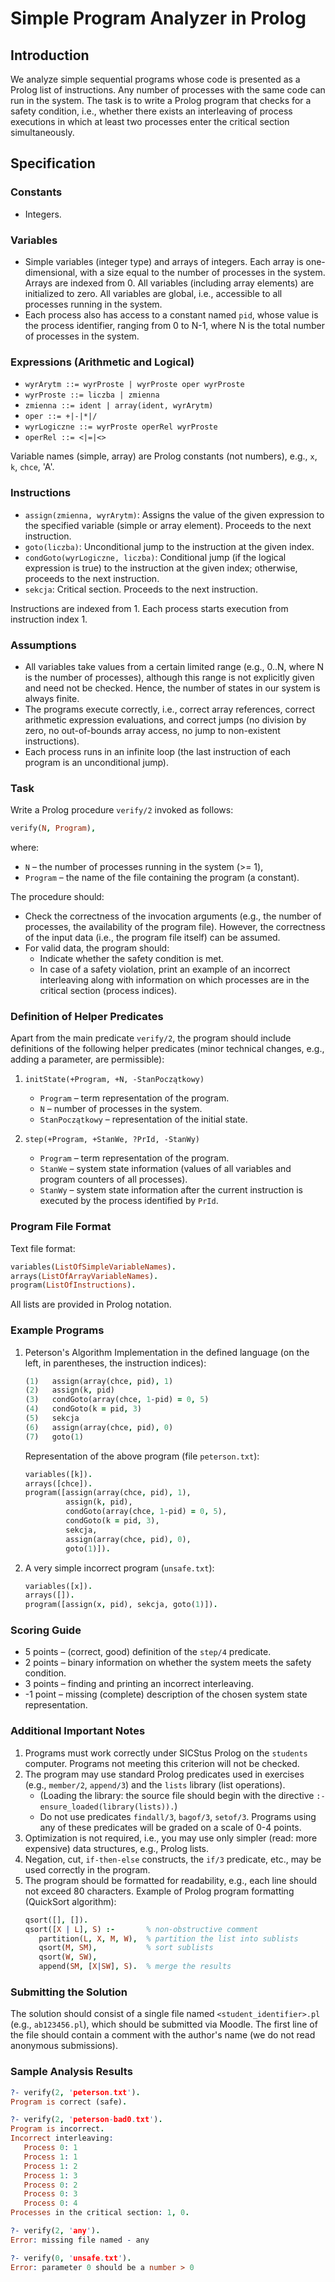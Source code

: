 # Simple Program Analyzer in Prolog

## Introduction

We analyze simple sequential programs whose code is presented as a Prolog list of instructions. Any number of processes with the same code can run in the system. The task is to write a Prolog program that checks for a safety condition, i.e., whether there exists an interleaving of process executions in which at least two processes enter the critical section simultaneously.

## Specification

### Constants
- Integers.

### Variables
- Simple variables (integer type) and arrays of integers. Each array is one-dimensional, with a size equal to the number of processes in the system. Arrays are indexed from 0. All variables (including array elements) are initialized to zero. All variables are global, i.e., accessible to all processes running in the system.
- Each process also has access to a constant named `pid`, whose value is the process identifier, ranging from 0 to N-1, where N is the total number of processes in the system.

### Expressions (Arithmetic and Logical)
- `wyrArytm ::= wyrProste | wyrProste oper wyrProste`
- `wyrProste ::= liczba | zmienna`
- `zmienna ::= ident | array(ident, wyrArytm)`
- `oper ::= +|-|*|/`
- `wyrLogiczne ::= wyrProste operRel wyrProste`
- `operRel ::= <|=|<>`

Variable names (simple, array) are Prolog constants (not numbers), e.g., `x`, `k`, `chce`, 'A'.

### Instructions
- `assign(zmienna, wyrArytm)`: Assigns the value of the given expression to the specified variable (simple or array element). Proceeds to the next instruction.
- `goto(liczba)`: Unconditional jump to the instruction at the given index.
- `condGoto(wyrLogiczne, liczba)`: Conditional jump (if the logical expression is true) to the instruction at the given index; otherwise, proceeds to the next instruction.
- `sekcja`: Critical section. Proceeds to the next instruction.

Instructions are indexed from 1. Each process starts execution from instruction index 1.

### Assumptions
- All variables take values from a certain limited range (e.g., 0..N, where N is the number of processes), although this range is not explicitly given and need not be checked. Hence, the number of states in our system is always finite.
- The programs execute correctly, i.e., correct array references, correct arithmetic expression evaluations, and correct jumps (no division by zero, no out-of-bounds array access, no jump to non-existent instructions).
- Each process runs in an infinite loop (the last instruction of each program is an unconditional jump).

### Task
Write a Prolog procedure `verify/2` invoked as follows:
```prolog
verify(N, Program),
```
where:
- `N` – the number of processes running in the system (>= 1),
- `Program` – the name of the file containing the program (a constant).

The procedure should:
- Check the correctness of the invocation arguments (e.g., the number of processes, the availability of the program file). However, the correctness of the input data (i.e., the program file itself) can be assumed.
- For valid data, the program should:
  - Indicate whether the safety condition is met.
  - In case of a safety violation, print an example of an incorrect interleaving along with information on which processes are in the critical section (process indices).

### Definition of Helper Predicates
Apart from the main predicate `verify/2`, the program should include definitions of the following helper predicates (minor technical changes, e.g., adding a parameter, are permissible):

1. `initState(+Program, +N, -StanPoczątkowy)`
   - `Program` – term representation of the program.
   - `N` – number of processes in the system.
   - `StanPoczątkowy` – representation of the initial state.

2. `step(+Program, +StanWe, ?PrId, -StanWy)`
   - `Program` – term representation of the program.
   - `StanWe` – system state information (values of all variables and program counters of all processes).
   - `StanWy` – system state information after the current instruction is executed by the process identified by `PrId`.

### Program File Format
Text file format:
```prolog
variables(ListOfSimpleVariableNames).
arrays(ListOfArrayVariableNames).
program(ListOfInstructions).
```
All lists are provided in Prolog notation.

### Example Programs
1. Peterson's Algorithm Implementation in the defined language (on the left, in parentheses, the instruction indices):
    ```prolog
    (1)   assign(array(chce, pid), 1)
    (2)   assign(k, pid)
    (3)   condGoto(array(chce, 1-pid) = 0, 5)
    (4)   condGoto(k = pid, 3)
    (5)   sekcja
    (6)   assign(array(chce, pid), 0)
    (7)   goto(1)
    ```

    Representation of the above program (file `peterson.txt`):
    ```prolog
    variables([k]).
    arrays([chce]).
    program([assign(array(chce, pid), 1),
             assign(k, pid),
             condGoto(array(chce, 1-pid) = 0, 5),
             condGoto(k = pid, 3),
             sekcja,
             assign(array(chce, pid), 0),
             goto(1)]).
    ```

2. A very simple incorrect program (`unsafe.txt`):
    ```prolog
    variables([x]).
    arrays([]).
    program([assign(x, pid), sekcja, goto(1)]).
    ```

### Scoring Guide
- 5 points – (correct, good) definition of the `step/4` predicate.
- 2 points – binary information on whether the system meets the safety condition.
- 3 points – finding and printing an incorrect interleaving.
- -1 point – missing (complete) description of the chosen system state representation.

### Additional Important Notes
1. Programs must work correctly under SICStus Prolog on the `students` computer. Programs not meeting this criterion will not be checked.
2. The program may use standard Prolog predicates used in exercises (e.g., `member/2`, `append/3`) and the `lists` library (list operations). 
   - (Loading the library: the source file should begin with the directive `:- ensure_loaded(library(lists)).`)
   - Do not use predicates `findall/3`, `bagof/3`, `setof/3`. Programs using any of these predicates will be graded on a scale of 0-4 points.
3. Optimization is not required, i.e., you may use only simpler (read: more expensive) data structures, e.g., Prolog lists.
4. Negation, cut, `if-then-else` constructs, the `if/3` predicate, etc., may be used correctly in the program.
5. The program should be formatted for readability, e.g., each line should not exceed 80 characters. Example of Prolog program formatting (QuickSort algorithm):
    ```prolog
    qsort([], []).
    qsort([X | L], S) :-       % non-obstructive comment
       partition(L, X, M, W),  % partition the list into sublists
       qsort(M, SM),           % sort sublists
       qsort(W, SW),
       append(SM, [X|SW], S).  % merge the results
    ```

### Submitting the Solution
The solution should consist of a single file named `<student_identifier>.pl` (e.g., `ab123456.pl`), which should be submitted via Moodle. The first line of the file should contain a comment with the author's name (we do not read anonymous submissions).

### Sample Analysis Results
```prolog
?- verify(2, 'peterson.txt').
Program is correct (safe).

?- verify(2, 'peterson-bad0.txt').
Program is incorrect.
Incorrect interleaving:
   Process 0: 1
   Process 1: 1
   Process 1: 2
   Process 1: 3
   Process 0: 2
   Process 0: 3
   Process 0: 4
Processes in the critical section: 1, 0.

?- verify(2, 'any').
Error: missing file named - any

?- verify(0, 'unsafe.txt').
Error: parameter 0 should be a number > 0
```